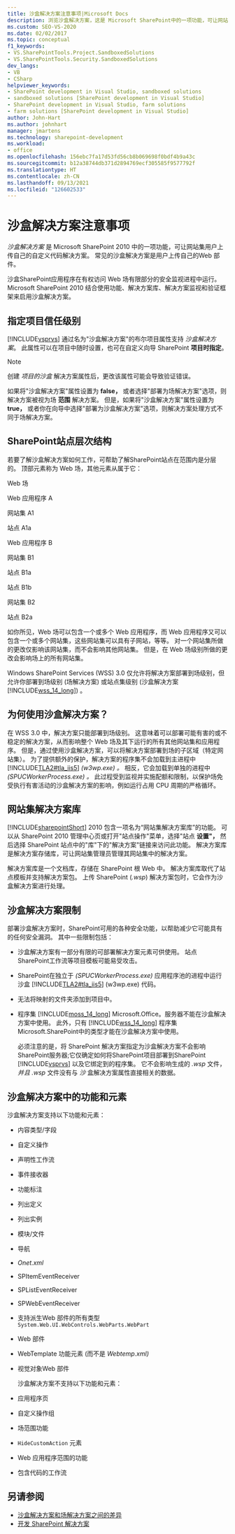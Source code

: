 ```yaml
---
title: 沙盒解决方案注意事项|Microsoft Docs
description: 浏览沙盒解决方案，这是 Microsoft SharePoint中的一项功能，可让网站集用户上传自己的自定义代码解决方案。
ms.custom: SEO-VS-2020
ms.date: 02/02/2017
ms.topic: conceptual
f1_keywords:
- VS.SharePointTools.Project.SandboxedSolutions
- VS.SharePointTools.Security.SandboxedSolutions
dev_langs:
- VB
- CSharp
helpviewer_keywords:
- SharePoint development in Visual Studio, sandboxed solutions
- sandboxed solutions [SharePoint development in Visual Studio]
- SharePoint development in Visual Studio, farm solutions
- farm solutions [SharePoint development in Visual Studio]
author: John-Hart
ms.author: johnhart
manager: jmartens
ms.technology: sharepoint-development
ms.workload:
- office
ms.openlocfilehash: 156ebc7fa17d53fd56cb8b069698f0bdf4b9a43c
ms.sourcegitcommit: b12a38744db371d2894769ecf305585f9577792f
ms.translationtype: HT
ms.contentlocale: zh-CN
ms.lasthandoff: 09/13/2021
ms.locfileid: "126602533"
---
```

# <a name="sandboxed-solution-considerations"></a>沙盒解决方案注意事项
  *沙盒解决方案* 是 Microsoft SharePoint 2010 中的一项功能，可让网站集用户上传自己的自定义代码解决方案。 常见的沙盒解决方案是用户上传自己的Web 部件。

 沙盒SharePoint应用程序在有权访问 Web 场有限部分的安全监视进程中运行。 Microsoft SharePoint 2010 结合使用功能、解决方案库、解决方案监视和验证框架来启用沙盒解决方案。

## <a name="specify-project-trust-level"></a>指定项目信任级别
 [!INCLUDE[vsprvs](../sharepoint/includes/vsprvs-md.md)] 通过名为"沙盒解决方案"的布尔项目属性支持 *沙盒解决方案*。 此属性可以在项目中随时设置，也可在自定义向导 SharePoint **项目时指定**。

> [!NOTE]
> 创建 *项目的沙盒* 解决方案属性后，更改该属性可能会导致验证错误。

 如果将"沙盒解决方案"属性设置为 **false，** 或者选择"部署为场解决方案"选项，则解决方案被视为场 **范围** 解决方案。 但是，如果将"沙盒解决方案"属性设置为 **true，** 或者你在向导中选择"部署为沙盒解决方案"选项，则解决方案处理方式不同于场解决方案。

## <a name="sharepoint-site-hierarchy"></a>SharePoint站点层次结构
 若要了解沙盒解决方案如何工作，可帮助了解SharePoint站点在范围内是分层的。 顶部元素称为 Web 场，其他元素从属于它：

 Web 场

 Web 应用程序 A

 网站集 A1

 站点 A1a

 Web 应用程序 B

 网站集 B1

 站点 B1a

 站点 B1b

 网站集 B2

 站点 B2a

 如你所见，Web 场可以包含一个或多个 Web 应用程序，而 Web 应用程序又可以包含一个或多个网站集，这些网站集可以具有子网站，等等。 对一个网站集所做的更改仅影响该网站集，而不会影响其他网站集。 但是，在 Web 场级别所做的更改会影响场上的所有网站集。

 Windows SharePoint Services (WSS) 3.0 仅允许将解决方案部署到场级别，但允许你部署到场级别 (场解决方案) 或站点集级别 (沙盒解决方案 [!INCLUDE[wss_14_long](../sharepoint/includes/wss-14-long-md.md)]) 。

## <a name="why-sandboxed-solutions"></a>为何使用沙盒解决方案？
 在 WSS 3.0 中，解决方案只能部署到场级别。 这意味着可以部署可能有害的或不稳定的解决方案，从而影响整个 Web 场及其下运行的所有其他网站集和应用程序。 但是，通过使用沙盒解决方案，可以将解决方案部署到场的子区域（特定网站集）。 为了提供额外的保护，解决方案的程序集不会加载到主进程中 [!INCLUDE[TLA2#tla_iis5](../sharepoint/includes/tla2sharptla-iis5-md.md)] *(w3wp.exe) 。* 相反，它会加载到单独的进程中 *(SPUCWorkerProcess.exe) 。* 此过程受到监视并实施配额和限制，以保护场免受执行有害活动的沙盒解决方案的影响，例如运行占用 CPU 周期的严格循环。

## <a name="site-collection-solution-gallery"></a>网站集解决方案库
 [!INCLUDE[sharepointShort](../sharepoint/includes/sharepointshort-md.md)] 2010 包含一项名为“网站集解决方案库”的功能。 可以从 SharePoint 2010 管理中心页或打开"站点操作"菜单，选择"站点 **设置"，** 然后选择 SharePoint 站点中的"库"下的"解决方案"链接来访问此功能。 解决方案库是解决方案存储库，可让网站集管理员管理其网站集中的解决方案。

 解决方案库是一个文档库，存储在 SharePoint 根 Web 中。 解决方案库取代了站点模板并支持解决方案包。 上传 SharePoint (*.wsp*) 解决方案包时，它会作为沙盒解决方案进行处理。

## <a name="sandboxed-solution-limitations"></a>沙盒解决方案限制
 部署沙盒解决方案时，SharePoint可用的各种安全功能，以帮助减少它可能具有的任何安全漏洞。 其中一些限制包括：

- 沙盒解决方案有一部分有限的可部署解决方案元素可供使用。 站点SharePoint工作流等项目模板可能易受攻击。

- SharePoint在独立于 *(SPUCWorkerProcess.exe)* 应用程序池的进程中运行沙盒 [!INCLUDE[TLA2#tla_iis5](../sharepoint/includes/tla2sharptla-iis5-md.md)] (w3wp.exe) 代码。 

- 无法将映射的文件夹添加到项目中。

- 程序集 [!INCLUDE[moss_14_long](../sharepoint/includes/moss-14-long-md.md)] Microsoft.Office。服务器不能在沙盒解决方案中使用。 此外，只有 [!INCLUDE[wss_14_long](../sharepoint/includes/wss-14-long-md.md)] 程序集 Microsoft.SharePoint中的类型才能在沙盒解决方案中使用。

  必须注意的是，将 SharePoint 解决方案指定为沙盒解决方案不会影响SharePoint服务器;它仅确定如何将SharePoint项目部署到SharePoint [!INCLUDE[vsprvs](../sharepoint/includes/vsprvs-md.md)] 以及它绑定到的程序集。 它不会影响生成的 *.wsp* 文件， *并且 .wsp* 文件没有与 *沙* 盒解决方案属性直接相关的数据。

## <a name="capabilities-and-elements-in-sandboxed-solutions"></a>沙盒解决方案中的功能和元素
 沙盒解决方案支持以下功能和元素：

- 内容类型/字段

- 自定义操作

- 声明性工作流

- 事件接收器

- 功能标注

- 列出定义

- 列出实例

- 模块/文件

- 导航

- *Onet.xml*

- SPItemEventReceiver

- SPListEventReceiver

- SPWebEventReceiver

- 支持派生Web 部件的所有类型`System.Web.UI.WebControls.WebParts.WebPart`

- Web 部件

- WebTemplate 功能元素 (而不是 *Webtemp.xml)*

- 视觉对象Web 部件

  沙盒解决方案不支持以下功能和元素：

- 应用程序页

- 自定义操作组

- 场范围功能

- `HideCustomAction` 元素

- Web 应用程序范围的功能

- 包含代码的工作流

## <a name="see-also"></a>另请参阅
- [沙盒解决方案和场解决方案之间的差异](../sharepoint/differences-between-sandboxed-and-farm-solutions.md)
- [开发 SharePoint 解决方案](../sharepoint/developing-sharepoint-solutions.md)
